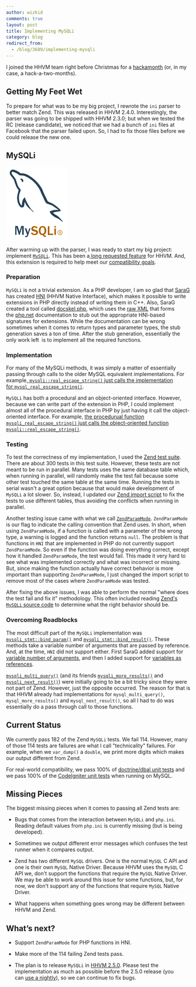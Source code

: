 ```yaml
---
author: wizkid
comments: true
layout: post
title: Implementing MySQLi
category: blog
redirect_from:
  - /blog/3689/implementing-mysqli
---
```


I joined the HHVM team right before Christmas for a [hackamonth](https://www.facebook.com/notes/facebook-engineering/hackamonth-mixing-things-up/10150161285048920) (or, in my case, a hack-a-two-months).


## Getting My Feet Wet


To prepare for what was to be my big project, I rewrote the `ini` parser to better match Zend. This was released in HHVM 2.4.0. Interestingly, the parser was going to be shipped with HHVM 2.3.0; but when we tested the RC (release candidate), we noticed that we had a bunch of `ini` files at Facebook that the parser failed upon. So, I had to fix those files before we could release the new one.


## MySQLi


![MySQLi](/static/images/posts/MySQLi-logo1.png)

After warming up with the parser, I was ready to start my big project: implement [`MySQLi`](https://github.com/facebook/hhvm/tree/master/hphp/runtime/ext/mysql). This has been a[ long requested feature](https://github.com/facebook/hhvm/issues/362) for HHVM. And, this extension is required to help meet our [compatibility goals](http://www.hhvm.com/blog/2813/we-are-the-98-5-and-the-16).


### Preparation


`MySQLi` is not a trivial extension. As a PHP developer, I am so glad that [SaraG](http://www.hhvm.com/blog/author/sgolemon) has created [HNI](https://github.com/facebook/hhvm/blob/master/hphp/runtime/vm/native.h) (HHVM Native Interface), which makes it possible to write extensions in PHP directly instead of writing them in C++. Also, SaraG created a tool called [docskel.php](https://github.com/facebook/hhvm/blob/master/hphp/tools/docskel/docskel.php), which uses the [raw XML](https://svn.php.net/repository/phpdoc/en/trunk/reference/mysqli/mysqli/) that forms the [php.net](http://php.net) documentation to stub out the appropriate HNI-based signatures for extensions. While the documentation can be wrong sometimes when it comes to return types and parameter types, the stub generation saves a ton of time. After the stub generation, essentially the only work left  is to implement all the required functions.


### Implementation


For many of the MySQLi methods, it was simply a matter of essentially passing through calls to the older MySQL equivalent implementations. For example,[ `mysqli::real_escape_string()` just calls the implementation for `mysql_real_escape_string()`](https://github.com/facebook/hhvm/blob/8b0eacb8600240e01fef637c4efa650adf30babb/hphp/runtime/ext/mysql/ext_mysqli.php#L651-657).

`MySQLi` has both a procedural and an object-oriented interface. However, because we can write part of the extension in PHP, I could implement almost all of the procedural interface in PHP by just having it call the object-oriented interface. For example, [the procedurual function `mysqli_real_escape_string()` just calls the object-oriented function `mysqli::real_escape_string()`](https://github.com/facebook/hhvm/blob/8b0eacb8600240e01fef637c4efa650adf30babb/hphp/runtime/ext/mysql/ext_mysqli.php#L2174-2176).


### Testing


To test the correctness of my implementation, I used the [Zend test suite](https://github.com/php/php-src/tree/master/ext/mysqli/tests). There are about 300 tests in this test suite. However, these tests are not meant to be run in parallel. Many tests uses the same database table which, when running in parallel, will randomly make the test fail because some other test touched the same table at the same time. Running the tests in serial wasn't a great option because that would make development of `MySQLi` a lot slower. So, instead, I updated our [Zend import script](https://github.com/facebook/hhvm/blob/master/hphp/tools/import_zend_test.py#L1042-1265) to fix the tests to use different tables, thus avoiding the conflicts when running in parallel.

Another testing issue came with what we call [`ZendParamMode`](https://github.com/facebook/hhvm/commit/506f21c4b51c59b42e0997b0e25ba94e7d58149d). `ZendParamMode` is our flag to indicate the calling convention that Zend uses. In short, when using `ZendParamMode`, if a function is called with a parameter of the wrong type, a warning is logged and the function returns `null`. The problem is that functions in `HNI` that are implemented in PHP do not currently support `ZendParamMode`. So even if the function was doing everything correct, except how it handled `ZendParamMode`, the test would fail. This made it very hard to see what was implemented correctly and what was incorrect or missing. But, since making the function actually have correct behavior is more important than supporting `ZendParamMode`, I just changed the import script to remove most of the cases where `ZendParamMode` was tested.

After fixing the above issues, I was able to perform the normal "where does the test fail and fix it" methodology. This often included reading [Zend's `MySQLi` source code](https://github.com/php/php-src/tree/master/ext/mysqli) to determine what the right behavior should be.


### Overcoming Roadblocks


The most difficult part of the `MySQLi` implementation was [`mysqli_stmt::bind_param()`](https://github.com/facebook/hhvm/blob/3a1e50ab41b7597429a6a6bd66180bd97db28f23/hphp/runtime/ext/mysql/mysql_common.cpp#L1012) and [`mysqli_stmt::bind_result()`](https://github.com/facebook/hhvm/blob/3a1e50ab41b7597429a6a6bd66180bd97db28f23/hphp/runtime/ext/mysql/mysql_common.cpp#L1022). These methods take a variable number of arguments that are passed by reference. And, at the time, `HNI` did not support either. First SaraG added support for [variable number of arguments](https://github.com/facebook/hhvm/commit/1da26219aee94c96e5dd49f0f7cb757db7054a71), and then I added support for [variables as references](https://github.com/facebook/hhvm/commit/bee2a659c1fce24e4f095aec9a877d02ed43877a#diff-5efcf94e8073f338f5526fda610e797eL1116).

[`mysqli_multi_query()`](https://github.com/facebook/hhvm/blob/8b0eacb8600240e01fef637c4efa650adf30babb/hphp/runtime/ext/mysql/ext_mysqli.php#L1982) (and its friends [`mysqli_more_results()`](https://github.com/facebook/hhvm/blob/8b0eacb8600240e01fef637c4efa650adf30babb/hphp/runtime/ext/mysql/ext_mysqli.php#L1967) and [`mysqli_next_result()`](https://github.com/facebook/hhvm/blob/8b0eacb8600240e01fef637c4efa650adf30babb/hphp/runtime/ext/mysql/ext_mysqli.php#L1993)) were initially going to be a bit tricky since they were not part of Zend. However, just the opposite occurred. The reason for that is that HHVM already had implementations for `mysql_multi_query()`, `mysql_more_results()` and `mysql_next_result()`, so all I had to do was essentially do a pass through call to those functions.


## Current Status


We currently pass 182 of the Zend `MySQLi` tests. We fail 114. However, many of those 114 tests are failures are what I call "technicality" failures. For example, when we `var_dump()` a `double`, we print more digits which makes our output different from Zend.

For real-world compatibility, we pass 100% of [doctrine/dbal unit tests](https://github.com/doctrine/dbal) and we pass 100% of the [CodeIgniter unit tests](https://github.com/EllisLab/CodeIgniter) when running on MySQL.


## Missing Pieces


The biggest missing pieces when it comes to passing all Zend tests are:




  * Bugs that comes from the interaction between `MySQLi` and `php.ini`. Reading default values from `php.ini` is currently missing (but is being developed).


  * Sometimes we output different error messages which confuses the test runner when it compares output.


  * Zend has two different `MySQL` drivers. One is the normal `MySQL` C API and one is their own `MySQL` Native Driver. Because HHVM uses the `MySQL` C API we, don't support the functions that require the `MySQL` Native Driver. We may be able to work around this issue for some functions, but, for now, we don't support any of the functions that require `MySQL` Native Driver.


  * What happens when something goes wrong may be different between HHVM and Zend.




## What’s next?






  * Support `ZendParamMode` for PHP functions in HNI.


  * Make more of the 114 failing Zend tests pass.


  * The plan is to release `MySQLi` in [HHVM 2.5.0](https://github.com/facebook/hhvm/wiki/Release-Schedule). Please test the implementation as much as possible before the 2.5.0 release (you can [use a nightly](http://www.hhvm.com/blog/3203/nightly-packages)), so we can continue to fix bugs.
